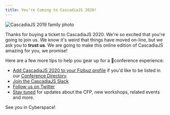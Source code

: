```yaml
---
title: You're Coming to CascadiaJS 2020!
---
```

![CascadiaJS 2019 family photo](${STATIC}/images/cjs19-family.jpg)

Thanks for buying a ticket to CascadiaJS 2020. We're so excited that you're going to join us. We know it's weird that things have moved on-line, but we ask you to **trust us**. We are going to make this online edition of CascadiaJS amazing for you, we promise!

Here are a few more tips to help you gear up for a 💯conference experience:

* [Add CascadiaJS 2020 to your Fizbuz profile](https://fizbuz.com) if you'd like to be listed in our [Conference Directory](/directory).
* [Join the CascadiaJS Slack](https://join.slack.com/t/cascadiajs/shared_invite/enQtNzYzMzYxMTc0OTc5LWM0ZDZiZDc5MDgwMmFkODdlZTdiMGE3NjFhYTZmNWVkMWEwMDcxNWE0Nzg5YTcwOGQzZDk0Y2M3ZWRmN2QwNzU)
* [Follow us on Twitter](https://twitter.com/CascadiaJS)
* [Stay tuned](http://eepurl.com/dPmCkT) for updates about the CFP, new workshops, related events and more.

See you in Cyberspace!